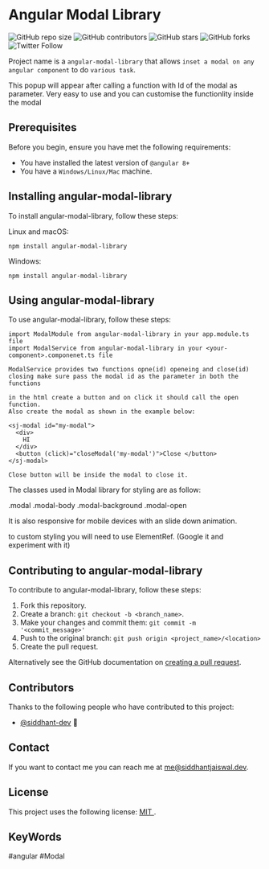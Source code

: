# Angular Modal Library

<!--- These are examples. See https://shields.io for others or to customize this set of shields. You might want to include dependencies, project status and licence info here --->
![GitHub repo size](https://img.shields.io/github/repo-size/siddhant-dev/angular-modal-library)
![GitHub contributors](https://img.shields.io/github/contributors/siddhant-dev/angular-modal-library)
![GitHub stars](https://img.shields.io/github/stars/siddhant-dev/angular-modal-library?style=social)
![GitHub forks](https://img.shields.io/github/forks/siddhant-dev/angular-modal-library?style=social)
![Twitter Follow](https://img.shields.io/twitter/follow/IamSidd_J?style=social)

Project name is a `angular-modal-library` that allows `inset a modal on any angular component` to do `various task`.

This popup will appear after calling a function with Id of the modal as parameter. Very easy to use and you can customise the functionlity inside the modal

## Prerequisites

Before you begin, ensure you have met the following requirements:
<!--- These are just example requirements. Add, duplicate or remove as required --->
* You have installed the latest version of `@angular 8+`
* You have a `Windows/Linux/Mac` machine. 
<!-- * You have read `<guide/link/documentation_related_to_project>`. -->

## Installing angular-modal-library

To install angular-modal-library, follow these steps:

Linux and macOS:
```
npm install angular-modal-library
```

Windows:
```
npm install angular-modal-library
```
## Using angular-modal-library

To use angular-modal-library, follow these steps:

```
import ModalModule from angular-modal-library in your app.module.ts file
import ModalService from angular-modal-library in your <your-component>.componenet.ts file 

ModalService provides two functions opne(id) openeing and close(id) closing make sure pass the modal id as the parameter in both the functions

in the html create a button and on click it should call the open function. 
Also create the modal as shown in the example below: 

<sj-modal id="my-modal">
  <div>
    HI
  </div>
  <button (click)="closeModal('my-modal')">Close </button>
</sj-modal> 

Close button will be inside the modal to close it. 

```
The classes used in Modal library for styling are as follow: 

.modal
.modal-body
.modal-background
.modal-open

It is also responsive for mobile devices with an slide down animation. 

to custom styling you will need to use ElementRef. (Google it and experiment with it)


## Contributing to angular-modal-library
<!--- If your README is long or you have some specific process or steps you want contributors to follow, consider creating a separate CONTRIBUTING.md file--->
To contribute to angular-modal-library, follow these steps:

1. Fork this repository.
2. Create a branch: `git checkout -b <branch_name>`.
3. Make your changes and commit them: `git commit -m '<commit_message>'`
4. Push to the original branch: `git push origin <project_name>/<location>`
5. Create the pull request.

Alternatively see the GitHub documentation on [creating a pull request](https://help.github.com/en/github/collaborating-with-issues-and-pull-requests/creating-a-pull-request).

## Contributors

Thanks to the following people who have contributed to this project:

* [@siddhant-dev](https://github.com//siddhant-dev) 📖
<!-- * [@cainwatson](https://github.com/cainwatson) 🐛
* [@calchuchesta](https://github.com/calchuchesta) 🐛 -->

<!-- You might want to consider using something like the [All Contributors](https://github.com/all-contributors/all-contributors) specification and its [emoji key](https://allcontributors.org/docs/en/emoji-key). -->

## Contact

If you want to contact me you can reach me at me@siddhantjaiswal.dev.

## License
<!--- If you're not sure which open license to use see https://choosealicense.com/--->

This project uses the following license: [ MIT ](https://github.com/siddhant-dev/angular-modal-library/blob/master/LICENSE).

## KeyWords 

#angular #Modal
